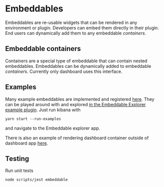 # Embeddables

Embeddables are re-usable widgets that can be rendered in any environment or plugin. Developers can embed them directly in their plugin. End users can dynamically add them to any embeddable _containers_.

## Embeddable containers

Containers are a special type of embeddable that can contain nested embeddables. Embeddables can be dynamically added to embeddable _containers_. Currently only dashboard uses this interface.

## Examples

Many example embeddables are implemented and registered [here](https://github.com/elastic/kibana/tree/master/examples/embeddable_examples). They can be played around with and explored [in the Embeddable Explorer example plugin](https://github.com/elastic/kibana/tree/master/examples/embeddable_explorer). Just run kibana with

```
yarn start --run-examples
```

and navigate to the Embeddable explorer app.

There is also an example of rendering dashboard container outside of dashboard app [here](https://github.com/elastic/kibana/tree/master/examples/dashboard_embeddable_examples).

## Testing

Run unit tests

```shell
node scripts/jest embeddable
```
